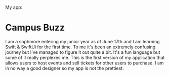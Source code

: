 My app:

# Campus Buzz

I am a sophmore entering my junior year as of June 17th and I am learning Swift & SwiftUi for the first time. To me it's been an extremely confusing journey but I've managed to figure it out quite a bit. It's a fun language but some of it really perplexes me. This is the first version of my application that allows users to host events and sell tickets for other users to purchase. I am in no way a good designer so my app is not the prettiest.
